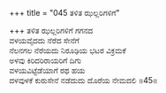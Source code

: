 +++
title = "045 ತಳಿತ ಝಲ್ಲರಿಗಳಿಗೆ"

+++
ತಳಿತ ಝಲ್ಲರಿಗಳಿಗೆ ಗಗನದ  
ವಳಯವೈದದು ನೆರೆದ ಸೇನೆಗೆ  
ನೆಲನಗಲ ನೆರೆಯದು ನಿರೂಢಿಯ ಭಟರ ವಿಕ್ರಮಕೆ  
ಅಳವು ಕಿರಿದರಿರಾಯರಿಗೆ ದಿಗು  
ವಳಯವಿಟ್ಟೆಡೆಯಾಗೆ ರಥ ಹಯ  
ದಳವುಳಕೆ ಕುರುಸೇನೆ ನಡೆದುದು ದೊರೆಯ ನೇಮದಲಿ    ॥45॥